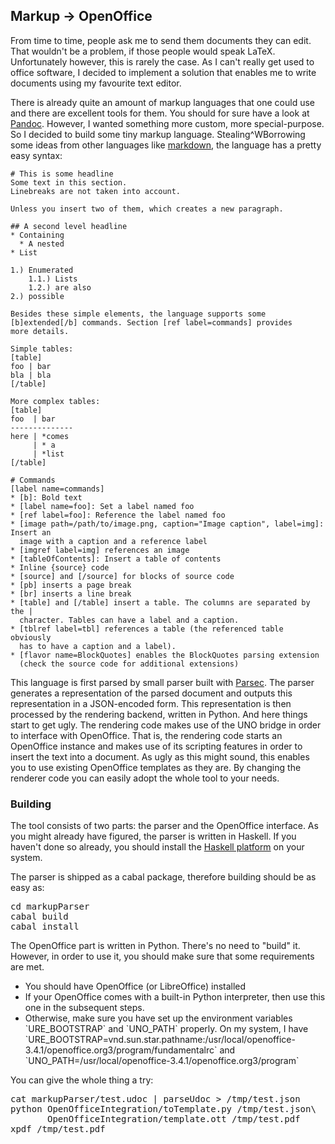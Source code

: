 ## Markup -> OpenOffice
From time to time, people ask me to send them documents they can edit. That
wouldn't be a problem, if those people would speak LaTeX. Unfortunately however,
this is rarely the case. As I can't really get used to office software, I
decided to implement a solution that enables me to write documents using my
favourite text editor.

There is already quite an amount of markup languages that one could use and
there are excellent tools for them. You should for sure have a look at
[Pandoc](http://johnmacfarlane.net/pandoc/). However, I wanted something more
custom, more special-purpose. So I decided to build some tiny markup language.
Stealing^WBorrowing some ideas from other languages like
[markdown](http://daringfireball.net/projects/markdown/), the language has a
pretty easy syntax:

~~~ 
# This is some headline
Some text in this section.
Linebreaks are not taken into account.

Unless you insert two of them, which creates a new paragraph.

## A second level headline
* Containing
  * A nested
* List

1.) Enumerated
    1.1.) Lists
    1.2.) are also
2.) possible

Besides these simple elements, the language supports some
[b]extended[/b] commands. Section [ref label=commands] provides
more details.

Simple tables:
[table]
foo | bar
bla | bla
[/table]

More complex tables:
[table]
foo  | bar
--------------
here | *comes
     | * a
     | *list
[/table]

# Commands
[label name=commands]
* [b]: Bold text
* [label name=foo]: Set a label named foo
* [ref label=foo]: Reference the label named foo
* [image path=/path/to/image.png, caption="Image caption", label=img]: Insert an
  image with a caption and a reference label
* [imgref label=img] references an image
* [tableOfContents]: Insert a table of contents
* Inline {source} code
* [source] and [/source] for blocks of source code
* [pb] inserts a page break
* [br] inserts a line break
* [table] and [/table] insert a table. The columns are separated by the |
  character. Tables can have a label and a caption.
* [tblref label=tbl] references a table (the referenced table obviously
  has to have a caption and a label).
* [flavor name=BlockQuotes] enables the BlockQuotes parsing extension
  (check the source code for additional extensions)
~~~

This language is first parsed by small parser built with
[Parsec](http://www.haskell.org/haskellwiki/Parsec). The parser generates a
representation of the parsed document and outputs this representation in
a JSON-encoded form. This representation is then processed by the rendering
backend, written in Python. And here things start to get ugly. The rendering
code makes use of the UNO bridge in order to interface with OpenOffice. That is,
the rendering code starts an OpenOffice instance and makes use of its scripting
features in order to insert the text into a document. As ugly as this might
sound, this enables you to use existing OpenOffice templates as they are. By
changing the renderer code you can easily adopt the whole tool to your needs.

### Building
The tool consists of two parts: the parser and the OpenOffice interface.
As you might already have figured, the parser is written in Haskell. If you
haven't done so already, you should install the 
[Haskell platform](http://haskell.org/platform) on your system. 

The parser is shipped as a cabal package, therefore building should be as
easy as:
<pre>
cd markupParser
cabal build
cabal install
</pre>

The OpenOffice part is written in Python. There's no need to "build" it.
However, in order to use it, you should make sure that some requirements are
met.
<ul>
   <li> You should have OpenOffice (or LibreOffice) installed
   <li> If your OpenOffice comes with a built-in Python interpreter,
        then use this one in the subsequent steps.
   <li> Otherwise, make sure you have set up the environment variables
        `URE_BOOTSTRAP` and `UNO_PATH` properly. On my system, I have
        `URE_BOOTSTRAP=vnd.sun.star.pathname:/usr/local/openoffice-3.4.1/openoffice.org3/program/fundamentalrc` and 
        `UNO_PATH=/usr/local/openoffice-3.4.1/openoffice.org3/program`
</ul>

You can give the whole thing a try:
<pre>
cat markupParser/test.udoc | parseUdoc > /tmp/test.json
python OpenOfficeIntegration/toTemplate.py /tmp/test.json\
       OpenOfficeIntegration/template.ott /tmp/test.pdf
xpdf /tmp/test.pdf
</pre>
